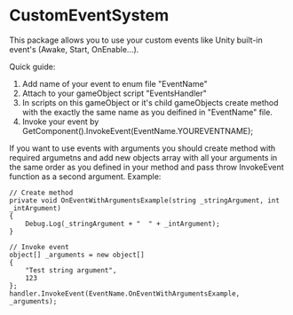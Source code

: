 # CustomEventSystem
This package allows you to use your custom events like Unity built-in event's (Awake, Start, OnEnable...).

Quick guide:
1. Add name of your event to enum file "EventName"
2. Attach to your gameObject script "EventsHandler"
3. In scripts on this gameObject or it's child gameObjects create method with the exactly the same name as you deifined in "EventName" file.
4. Invoke your event by GetComponent<EventsHandler>().InvokeEvent(EventName.YOUREVENTNAME);
  
If you want to use events with arguments you should create method with required argumetns and add new objects array with all your arguments in the same order as you defined in your method and pass throw InvokeEvent function as a second argument. Example:


```
// Create method
private void OnEventWithArgumentsExample(string _stringArgument, int _intArgument)
{
    Debug.Log(_stringArgument + "  " + _intArgument);
}
        
// Invoke event
object[] _arguments = new object[]
{
    "Test string argument",
    123
};
handler.InvokeEvent(EventName.OnEventWithArgumentsExample, _arguments);
```
